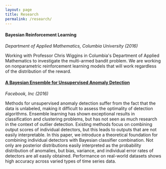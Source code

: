 ```yaml
---
layout: page
title: Research
permalink: /research/
---
```

#### Bayesian Reinforcement Learning
*Department of Applied Mathematics, Columbia University (2016)*

Working with Professor Chris Wiggins in Columbia's Department of Applied Mathematics to investigate the multi-armed bandit problem. 
We are working on nonparametric reinforcement learning models that will work regardless of the distribution of the reward. 

#### [A Bayesian Ensemble for Unsupervised Anomaly Detection](https://arxiv.org/abs/1610.07677)
*Facebook, Inc (2016)*

Methods for unsupervised anomaly detection suffer from the fact that the data is unlabeled, making it difficult to assess the optimality of detection algorithms. Ensemble learning has shown exceptional results in classification and clustering problems, but has not seen as much research in the context of outlier detection. Existing methods focus on combining output scores of individual detectors, but this leads to outputs that are not easily interpretable. In this paper, we introduce a theoretical foundation for combining individual detectors with Bayesian classifier combination. Not only are posterior distributions easily interpreted as the probability distribution of anomalies, but bias, variance, and individual error rates of detectors are all easily obtained. Performance on real-world datasets shows high accuracy across varied types of time series data.

